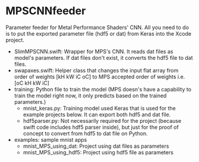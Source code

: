 # MPSCNNfeeder
Parameter feeder for Metal Performance Shaders' CNN. All you need to do is to put the exported parameter file (hdf5 or dat) from Keras into the Xcode project.

* SlimMPSCNN.swift: Wrapper for MPS's CNN. It reads dat files as model's parameters. If dat files don't exist, it converts the hdf5 file to dat files.
* swapaxes.swift: Helper class that changes the input flat array from order of weights [kH kW iC oC] to MPS accepted order of weights i.e. [oC kH kW iC]
* training: Python file to train the model (MPS doesn's have a capability to train the model right now, it only predicts based on the trained parameters.)
  * mnist_keras.py: Training model used Keras that is used for the example projects below. It can export both hdf5 and dat file.
  * hdf5parser.py: Not necessarily required for the project (because swift code includes hdf5 parser inside), but just for the proof of concept to convert from hdf5 to dat file on Python.
* examples: sample mnist apps
  * mnist_MPS_using_dat: Project using dat files as parameters
  * mnist_MPS_using_hdf5: Project using hdf5 file as parameters
